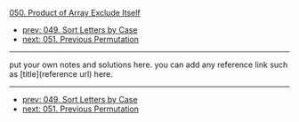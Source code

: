[050. Product of Array Exclude Itself](http://www.lintcode.com/problem/product-of-array-exclude-itself)

- [prev: 049. Sort Letters by Case](049-sort-letters-by-case.md)
- [next: 051. Previous Permutation](051-previous-permutation.md)

---

put your own notes and solutions here.
you can add any reference link such as [title](reference url) here.

---

- [prev: 049. Sort Letters by Case](049-sort-letters-by-case.md)
- [next: 051. Previous Permutation](051-previous-permutation.md)
